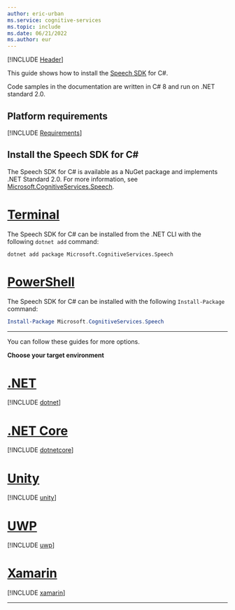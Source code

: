 ```yaml
---
author: eric-urban
ms.service: cognitive-services
ms.topic: include
ms.date: 06/21/2022
ms.author: eur
---
```


[!INCLUDE [Header](../../common/csharp.md)]

This guide shows how to install the [Speech SDK](~/articles/ai-services/speech-service/speech-sdk.md) for C#. 

Code samples in the documentation are written in C# 8 and run on .NET standard 2.0.

## Platform requirements

[!INCLUDE [Requirements](csharp-requirements.md)]

## Install the Speech SDK for C#

The Speech SDK for C# is available as a NuGet package and implements .NET Standard 2.0. For more information, see <a href="https://www.nuget.org/packages/Microsoft.CognitiveServices.Speech" target="_blank">Microsoft.CognitiveServices.Speech</a>.


# [Terminal](#tab/dotnetcli)

The Speech SDK for C# can be installed from the .NET CLI with the following `dotnet add` command:

```dotnetcli
dotnet add package Microsoft.CognitiveServices.Speech
```

# [PowerShell](#tab/powershell)

The Speech SDK for C# can be installed with the following `Install-Package` command:

```powershell
Install-Package Microsoft.CognitiveServices.Speech
```

---

You can follow these guides for more options.

**Choose your target environment**

# [.NET](#tab/dotnet)

[!INCLUDE [dotnet](csharp-dotnet-windows.md)]

# [.NET Core](#tab/dotnetcore)

[!INCLUDE [dotnetcore](csharp-dotnetcore-windows.md)]

# [Unity](#tab/unity)

[!INCLUDE [unity](csharp-unity.md)]

# [UWP](#tab/uwp)

[!INCLUDE [uwp](csharp-uwp.md)]

# [Xamarin](#tab/xamarin)

[!INCLUDE [xamarin](csharp-xamarin.md)]

* * *
